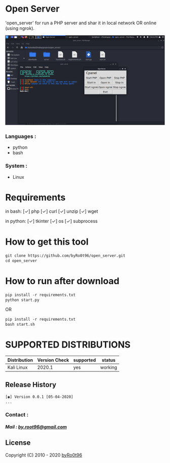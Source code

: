 # Open Server
'open_server' for run a PHP server and shar it in local network OR online (using ngrok).


<div align="center">
    <!--a href="" target="_blank"-->
        <img alt="open_server" src="./Screenshot/Screenshot-1.png">
    <!--/a-->
</div>
<!--![open_server](./Screenshot/Screenshot-1.png)-->


### Languages :
* python
* bash

### System :
* Linux

# Requirements
in bash:
[✓] php
[✓] curl
[✓] unzip
[✓] wget

in python:
[✓] tkinter
[✓] os
[✓] subprocess



# How to get this tool
```
git clone https://github.com/byRo0t96/open_server.git
cd open_server
```

# How to run after download
```
pip install -r requirements.txt
python start.py
```
OR
```
pip install -r requirements.txt
bash start.sh
```


# SUPPORTED DISTRIBUTIONS
|Distribution | Version Check | supported | status |
----------|-------|------|-------|
|Kali Linux|2020.1 | yes | working   |


## Release History
```
[◉] Version 0.0.1 [05-04-2020]
...
```


### Contact :
##### Mail : by.root96@gmail.com

## License
Copyright (C) 2010 - 2020 [byRo0t96](https://byro0t96.github.io/)

